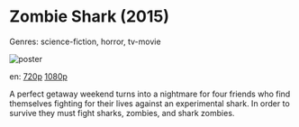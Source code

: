 # Zombie Shark (2015)

Genres: science-fiction, horror, tv-movie

![poster](http://image.tmdb.org/t/p/w500/4yvlzGuTw7GWGiiqjhUlAnmju41.jpg)

en:
  [720p](magnet:?xt=urn:btih:2D9E2ABB2B44871EB0F7F69E9A95E82D922CE851&tr=udp://glotorrents.pw:6969/announce&tr=udp://tracker.opentrackr.org:1337/announce&tr=udp://torrent.gresille.org:80/announce&tr=udp://tracker.openbittorrent.com:80&tr=udp://tracker.coppersurfer.tk:6969&tr=udp://tracker.leechers-paradise.org:6969&tr=udp://p4p.arenabg.ch:1337&tr=udp://tracker.internetwarriors.net:1337)
  [1080p](magnet:?xt=urn:btih:BE2E565DC69009B3C9F3A4B16273E7A298D312F0&tr=udp://glotorrents.pw:6969/announce&tr=udp://tracker.opentrackr.org:1337/announce&tr=udp://torrent.gresille.org:80/announce&tr=udp://tracker.openbittorrent.com:80&tr=udp://tracker.coppersurfer.tk:6969&tr=udp://tracker.leechers-paradise.org:6969&tr=udp://p4p.arenabg.ch:1337&tr=udp://tracker.internetwarriors.net:1337)
  


A perfect getaway weekend turns into a nightmare for four friends who find themselves fighting for their lives against an experimental shark. In order to survive they must fight sharks, zombies, and shark zombies.